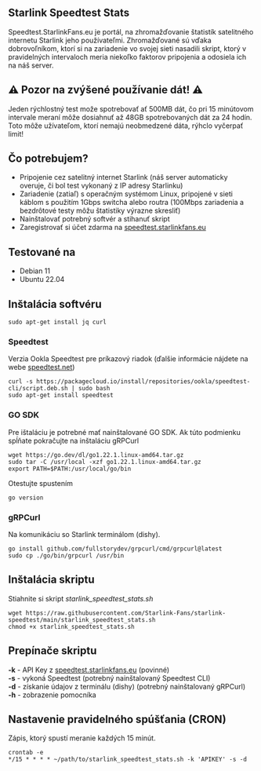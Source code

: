 ## Starlink Speedtest Stats
Speedtest.StarlinkFans.eu je portál, na zhromažďovanie štatistík satelitného internetu Starlink jeho používateľmi. Zhromažďované sú vďaka dobrovoľníkom, ktorí
si na zariadenie vo svojej sieti nasadili skript, ktorý v pravidelných intervaloch meria niekoľko faktorov pripojenia a odosiela ich na náš server.

## :warning: Pozor na zvýšené používanie dát! :warning:
Jeden rýchlostný test može spotrebovať ať 500MB dát, čo pri 15 minútovom intervale meraní môže dosiahnuť až 48GB spotrebovaných dát za 24 hodín. Toto môže užívateľom, ktorí nemajú neobmedzené dáta, rýhclo vyčerpať limit!

## Čo potrebujem?
- Pripojenie cez satelitný internet Starlink (náš server automaticky overuje, či bol test vykonaný z IP adresy Starlinku)
- Zariadenie (zatiaľ) s operačným systémom Linux, pripojené v sieti káblom s použitím 1Gbps switcha alebo routra (100Mbps zariadenia a bezdrôtové testy môžu štatistiky výrazne skresliť)
- Nainštalovať potrebný softvér a stihanuť skript
- Zaregistrovať si účet zdarma na [speedtest.starlinkfans.eu](https://speedtest.starlinkfans.eu/)
 
## Testované na
- Debian 11
- Ubuntu 22.04

## Inštalácia softvéru
```
sudo apt-get install jq curl
```

### Speedtest
Verzia Ookla Speedtest pre príkazový riadok (ďalšie informácie nájdete na webe [speedtest.net](https://www.speedtest.net/apps/cli))

```
curl -s https://packagecloud.io/install/repositories/ookla/speedtest-cli/script.deb.sh | sudo bash
sudo apt-get install speedtest

```
### GO SDK
Pre ištaláciu je potrebné mať nainštalované GO SDK. Ak túto podmienku spĺňate pokračujte na inštaláciu gRPCurl
```
wget https://go.dev/dl/go1.22.1.linux-amd64.tar.gz
sudo tar -C /usr/local -xzf go1.22.1.linux-amd64.tar.gz
export PATH=$PATH:/usr/local/go/bin
```

Otestujte spustením
```
go version
```

### gRPCurl
Na komunikáciu so Starlink terminálom (dishy).
```
go install github.com/fullstorydev/grpcurl/cmd/grpcurl@latest
sudo cp ./go/bin/grpcurl /usr/bin
```
## Inštalácia skriptu
Stiahnite si skript _starlink_speedtest_stats.sh_

```
wget https://raw.githubusercontent.com/Starlink-Fans/starlink-speedtest/main/starlink_speedtest_stats.sh
chmod +x starlink_speedtest_stats.sh
```
## Prepínače skriptu
__-k__ - API Key z [speedtest.starlinkfans.eu](https://speedtest.starlinkfans.eu/) (povinné)  
__-s__ - vykoná Speedtest (potrebný nainštalovaný Speedtest CLI)  
__-d__ - získanie údajov z terminálu (dishy) (potrebný nainštalovaný gRPCurl)  
__-h__ - zobrazenie pomocníka
 
## Nastavenie pravidelného spúšťania (CRON)
Zápis, ktorý spustí meranie každých 15 minút. 
```
crontab -e
*/15 * * * * ~/path/to/starlink_speedtest_stats.sh -k 'APIKEY' -s -d
```
